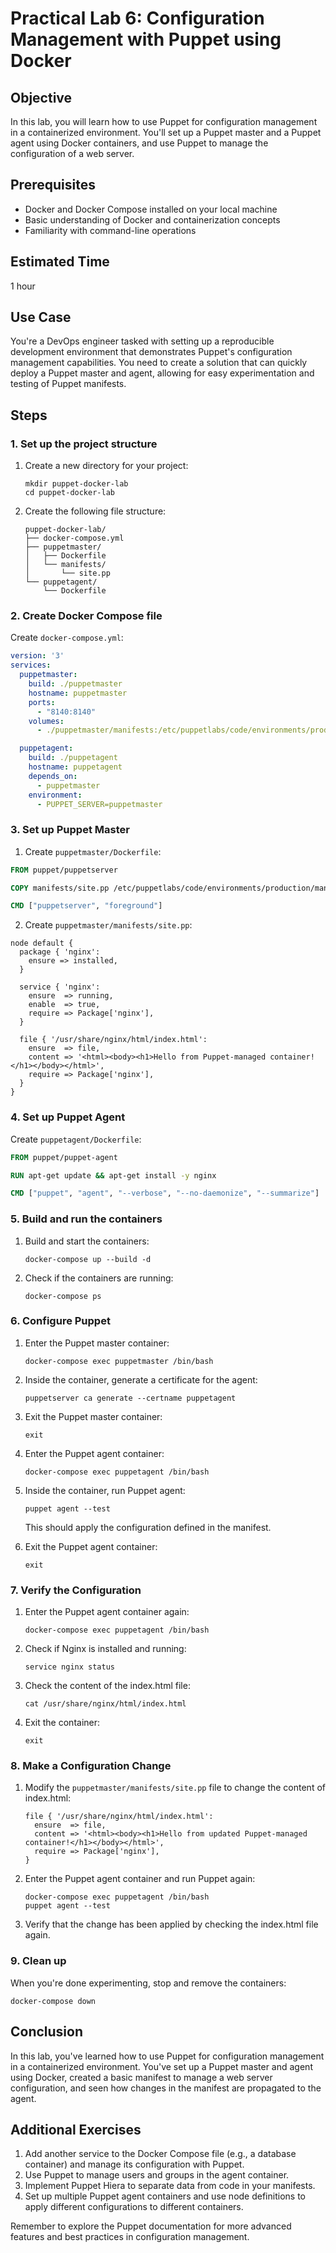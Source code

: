 # Practical Lab 6: Configuration Management with Puppet using Docker

## Objective
In this lab, you will learn how to use Puppet for configuration management in a containerized environment. You'll set up a Puppet master and a Puppet agent using Docker containers, and use Puppet to manage the configuration of a web server.

## Prerequisites
- Docker and Docker Compose installed on your local machine
- Basic understanding of Docker and containerization concepts
- Familiarity with command-line operations

## Estimated Time
1 hour

## Use Case
You're a DevOps engineer tasked with setting up a reproducible development environment that demonstrates Puppet's configuration management capabilities. You need to create a solution that can quickly deploy a Puppet master and agent, allowing for easy experimentation and testing of Puppet manifests.

## Steps

### 1. Set up the project structure

1. Create a new directory for your project:
   ```
   mkdir puppet-docker-lab
   cd puppet-docker-lab
   ```

2. Create the following file structure:
   ```
   puppet-docker-lab/
   ├── docker-compose.yml
   ├── puppetmaster/
   │   ├── Dockerfile
   │   └── manifests/
   │       └── site.pp
   └── puppetagent/
       └── Dockerfile
   ```

### 2. Create Docker Compose file

Create `docker-compose.yml`:

```yaml
version: '3'
services:
  puppetmaster:
    build: ./puppetmaster
    hostname: puppetmaster
    ports:
      - "8140:8140"
    volumes:
      - ./puppetmaster/manifests:/etc/puppetlabs/code/environments/production/manifests

  puppetagent:
    build: ./puppetagent
    hostname: puppetagent
    depends_on:
      - puppetmaster
    environment:
      - PUPPET_SERVER=puppetmaster
```

### 3. Set up Puppet Master

1. Create `puppetmaster/Dockerfile`:

```Dockerfile
FROM puppet/puppetserver

COPY manifests/site.pp /etc/puppetlabs/code/environments/production/manifests/

CMD ["puppetserver", "foreground"]
```

2. Create `puppetmaster/manifests/site.pp`:

```puppet
node default {
  package { 'nginx':
    ensure => installed,
  }
  
  service { 'nginx':
    ensure  => running,
    enable  => true,
    require => Package['nginx'],
  }
  
  file { '/usr/share/nginx/html/index.html':
    ensure  => file,
    content => '<html><body><h1>Hello from Puppet-managed container!</h1></body></html>',
    require => Package['nginx'],
  }
}
```

### 4. Set up Puppet Agent

Create `puppetagent/Dockerfile`:

```Dockerfile
FROM puppet/puppet-agent

RUN apt-get update && apt-get install -y nginx

CMD ["puppet", "agent", "--verbose", "--no-daemonize", "--summarize"]
```

### 5. Build and run the containers

1. Build and start the containers:
   ```
   docker-compose up --build -d
   ```

2. Check if the containers are running:
   ```
   docker-compose ps
   ```

### 6. Configure Puppet

1. Enter the Puppet master container:
   ```
   docker-compose exec puppetmaster /bin/bash
   ```

2. Inside the container, generate a certificate for the agent:
   ```
   puppetserver ca generate --certname puppetagent
   ```

3. Exit the Puppet master container:
   ```
   exit
   ```

4. Enter the Puppet agent container:
   ```
   docker-compose exec puppetagent /bin/bash
   ```

5. Inside the container, run Puppet agent:
   ```
   puppet agent --test
   ```

   This should apply the configuration defined in the manifest.

6. Exit the Puppet agent container:
   ```
   exit
   ```

### 7. Verify the Configuration

1. Enter the Puppet agent container again:
   ```
   docker-compose exec puppetagent /bin/bash
   ```

2. Check if Nginx is installed and running:
   ```
   service nginx status
   ```

3. Check the content of the index.html file:
   ```
   cat /usr/share/nginx/html/index.html
   ```

4. Exit the container:
   ```
   exit
   ```

### 8. Make a Configuration Change

1. Modify the `puppetmaster/manifests/site.pp` file to change the content of index.html:

   ```puppet
   file { '/usr/share/nginx/html/index.html':
     ensure  => file,
     content => '<html><body><h1>Hello from updated Puppet-managed container!</h1></body></html>',
     require => Package['nginx'],
   }
   ```

2. Enter the Puppet agent container and run Puppet again:
   ```
   docker-compose exec puppetagent /bin/bash
   puppet agent --test
   ```

3. Verify that the change has been applied by checking the index.html file again.

### 9. Clean up

When you're done experimenting, stop and remove the containers:

```
docker-compose down
```

## Conclusion
In this lab, you've learned how to use Puppet for configuration management in a containerized environment. You've set up a Puppet master and agent using Docker, created a basic manifest to manage a web server configuration, and seen how changes in the manifest are propagated to the agent.

## Additional Exercises
1. Add another service to the Docker Compose file (e.g., a database container) and manage its configuration with Puppet.
2. Use Puppet to manage users and groups in the agent container.
3. Implement Puppet Hiera to separate data from code in your manifests.
4. Set up multiple Puppet agent containers and use node definitions to apply different configurations to different containers.

Remember to explore the Puppet documentation for more advanced features and best practices in configuration management.
